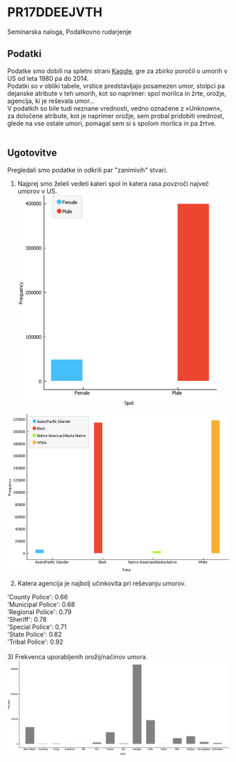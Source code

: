 # PR17DDEEJVTH
Seminarska naloga, Podatkovno rudarjenje

## Podatki

Podatke smo dobili na spletni strani [Kaggle](https://www.kaggle.com/murderaccountability/homicide-reports), gre za zbirko poročil o umorih v US od leta 1980 pa do 2014.<br/>
Podatki so v obliki tabele, vrstice predstavljajo posamezen umor, stolpci pa dejanske atribute v teh umorih, kot so naprimer: spol morilca in žrte, orožje, agencija, ki je reševala umor...<br/>
V podatkih so bile tudi neznane vrednosti, vedno označene z »Unknown«, za določene atribute, kot je naprimer orožje, sem probal pridobiti vrednost, glede na vse ostale umori, pomagal sem si s spolom morilca in pa žrtve.<br/>
<br/>

## Ugotovitve

Pregledali smo podatke in odkrili par "zanimivih" stvari.<br/>
1) Najprej smo želeli vedeti kateri spol in katera rasa povzroči največ umorov v US.<br/>
![alt text](https://github.com/bambuco2/PR17DDEEJVTH/blob/master/spol_umor.png)

![alt text](https://github.com/bambuco2/PR17DDEEJVTH/blob/master/race_umor.png)

2) Katera agencija je najbolj učinkovita pri reševanju umorov.<br/>

'County Police': 0.66<br/>
'Municipal Police': 0.68<br/>
'Regional Police': 0.79<br/>
'Sheriff': 0.78<br/>
'Special Police': 0.71<br/>
'State Police': 0.82<br/>
'Tribal Police': 0.92<br/>
<br/>
3) Frekvenca uporabljenih orožij/načinov umora.<br/>
![alt text](https://github.com/bambuco2/PR17DDEEJVTH/blob/master/orozja.png)




